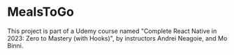 # MealsToGo

This project is part of a Udemy course named "Complete React Native in 2023: Zero to Mastery (with Hooks)", by  instructors Andrei Neagoie, and Mo Binni.
